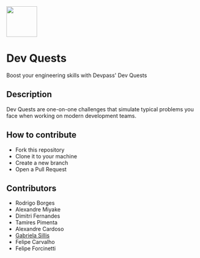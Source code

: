 <img src="https://user-images.githubusercontent.com/1377307/203610378-168260de-292f-4aa7-a57b-d7e6762094ca.png" height="80" />

# Dev Quests
Boost your engineering skills with Devpass' Dev Quests

## Description

Dev Quests are one-on-one challenges that simulate typical problems you face when working on modern development teams.

## How to contribute

- Fork this repository
- Clone it to your machine
- Create a new branch
- Open a Pull Request

## Contributors

- Rodrigo Borges
- Alexandre Miyake
- Dimitri Fernandes
- Tamires Pimenta
- Alexandre Cardoso
- [Gabriela Sillis](https://github.com/gsillis)
- Felipe Carvalho
- Felipe Forcinetti
